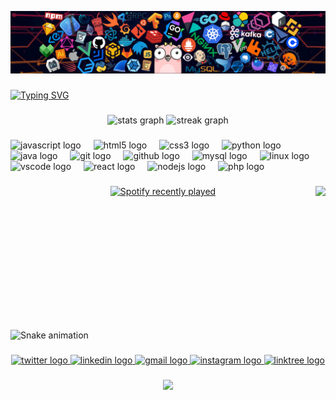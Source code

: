 ![](https://github.com/HOTHEAD01TH/HOTHEAD01TH/blob/main/header.png)
<!-- Typing SVG -->
###
  <a href="https://git.io/typing-svg">
    <img src="https://readme-typing-svg.herokuapp.com?font=Fira+Code&duration=1500&pause=500&color=fdb74e&center=true&vCenter=true&lines=Bonjour+Je+m'appelle+Mathéo+Piget;Je+suis;Étudiant+en+Informatique;Développeur+Passionné;Amateur+de+Programmation;et+Futur+Pro+du+Code" width= "1000" alt="Typing SVG"/>
  </a>
</p>

###

<div align="center">
  <img src="https://github-readme-stats.vercel.app/api?username=YOUR_GITHUB_USERNAME&hide_title=false&hide_rank=false&show_icons=true&include_all_commits=true&count_private=true&disable_animations=false&theme=vision-friendly-dark&locale=en&hide_border=true" height="150" alt="stats graph"  />
  <img src="https://github-readme-streak-stats-salesp07.vercel.app?user=YOUR_GITHUB_USERNAME&theme=elegant&hide_border=true" height="150" alt="streak graph"  />
</div>

###

<div align="left">
  <img src="https://cdn.jsdelivr.net/gh/devicons/devicon/icons/javascript/javascript-original.svg" height="40" alt="javascript logo"  />
  <img width="12" />
  <img src="https://cdn.jsdelivr.net/gh/devicons/devicon/icons/html5/html5-original.svg" height="40" alt="html5 logo"  />
  <img width="12" />
  <img src="https://cdn.jsdelivr.net/gh/devicons/devicon/icons/css3/css3-original.svg" height="40" alt="css3 logo"  />
  <img width="12" />
  <img src="https://cdn.jsdelivr.net/gh/devicons/devicon/icons/python/python-original.svg" height="40" alt="python logo"  />
  <img width="12" />
  <img src="https://cdn.jsdelivr.net/gh/devicons/devicon/icons/java/java-original.svg" height="40" alt="java logo"  />
  <img width="12" />
  <img src="https://cdn.jsdelivr.net/gh/devicons/devicon/icons/git/git-original.svg" height="40" alt="git logo"  />
  <img width="12" />
  <img src="https://cdn.jsdelivr.net/gh/devicons/devicon/icons/github/github-original.svg" height="40" alt="github logo"  />
  <img width="12" />
  <img src="https://cdn.jsdelivr.net/gh/devicons/devicon/icons/mysql/mysql-original.svg" height="40" alt="mysql logo"  />
  <img width="12" />
  <img src="https://cdn.jsdelivr.net/gh/devicons/devicon/icons/linux/linux-original.svg" height="40" alt="linux logo"  />
  <img width="12" />
  <img src="https://cdn.jsdelivr.net/gh/devicons/devicon/icons/vscode/vscode-original.svg" height="40" alt="vscode logo"  />
  <img width="12" />
  <img src="https://cdn.jsdelivr.net/gh/devicons/devicon/icons/react/react-original.svg" height="40" alt="react logo"  />
  <img width="12" />
  <img src="https://cdn.jsdelivr.net/gh/devicons/devicon/icons/nodejs/nodejs-original.svg" height="40" alt="nodejs logo"  />
  <img width="12" />
  <img src="https://cdn.jsdelivr.net/gh/devicons/devicon/icons/php/php-original.svg" height="40" alt="php logo"  />
</div>

###

<img align="right" height="230" src="https://media4.giphy.com/media/v1.Y2lkPTc5MGI3NjExZXZpcWRvN2tzOHR5NHRidG9oMWFiYmhreWQxcHZiaHdoazgzbHlsbSZlcD12MV9pbnRlcm5hbF9naWZfYnlfaWQmY3Q9Zw/l0MYIjdDiURgtAPGo/giphy.gif"  />

###

<div align="center">
  <a href="https://open.spotify.com/user/YOUR_SPOTIFY_USERNAME">
    <img src="https://spotify-recently-played-readme.vercel.app/api?user=YOUR_SPOTIFY_USERNAME&count=3&unique=false" alt="Spotify recently played"  />
  </a>
</div>

###

<br clear="both">

<img src="https://raw.githubusercontent.com/YOUR_GITHUB_USERNAME/YOUR_GITHUB_USERNAME/output/snake.svg" alt="Snake animation" />

###

<div align="center">
  <a href="https://twitter.com/YOUR_TWITTER_USERNAME" target="_blank">
    <img src="https://raw.githubusercontent.com/maurodesouza/profile-readme-generator/master/src/assets/icons/social/twitter/default.svg" width="52" height="40" alt="twitter logo"  />
  </a>
  <a href="https://www.linkedin.com/in/YOUR_LINKEDIN_USERNAME/" target="_blank">
    <img src="https://raw.githubusercontent.com/maurodesouza/profile-readme-generator/master/src/assets/icons/social/linkedin/default.svg" width="52" height="40" alt="linkedin logo"  />
  </a>
  <a href="mailto:YOUR_EMAIL@gmail.com" target="_blank">
    <img src="https://raw.githubusercontent.com/maurodesouza/profile-readme-generator/master/src/assets/icons/social/gmail/default.svg" width="52" height="40" alt="gmail logo"  />
  </a>
  <a href="https://instagram.com/YOUR_INSTAGRAM_USERNAME" target="_blank">
    <img src="https://raw.githubusercontent.com/maurodesouza/profile-readme-generator/master/src/assets/icons/social/instagram/default.svg" width="52" height="40" alt="instagram logo"  />
  </a>
  <a href="https://YOUR_WEBSITE_URL" target="_blank">
    <img src="https://raw.githubusercontent.com/maurodesouza/profile-readme-generator/master/src/assets/icons/social/linktree/default.svg" width="52" height="40" alt="linktree logo"  />
  </a>
</div>

###

<div align="center">
  <img src="https://profile-counter.glitch.me/YOUR_GITHUB_USERNAME/count.svg?"  />
</div>

###

